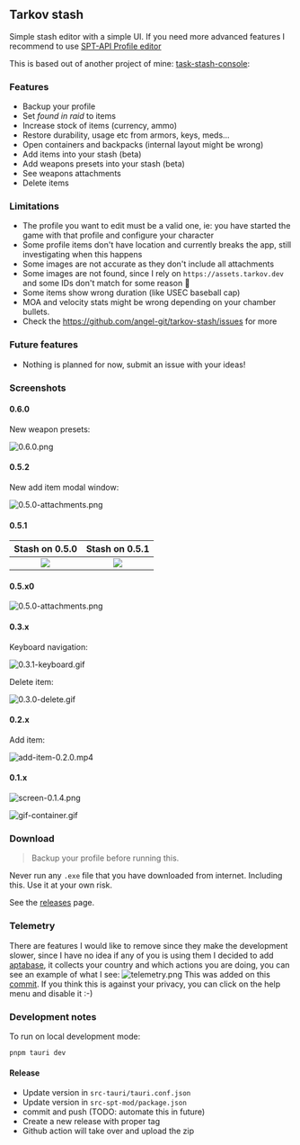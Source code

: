 ## Tarkov stash

Simple stash editor with a simple UI. If you need more advanced features I recommend to
use [SPT-API Profile editor](https://hub.sp-tarkov.com/files/file/184-spt-aki-profile-editor/)

This is based out of another project of mine: [task-stash-console](https://github.com/angel-git/tarkov-stash-console):

### Features

- Backup your profile
- Set _found in raid_ to items
- Increase stock of items (currency, ammo)
- Restore durability, usage etc from armors, keys, meds...
- Open containers and backpacks (internal layout might be wrong)
- Add items into your stash (beta)
- Add weapons presets into your stash (beta)
- See weapons attachments
- Delete items

### Limitations

- The profile you want to edit must be a valid one, ie: you have started the game with that profile and configure your
  character
- Some profile items don't have location and currently breaks the app, still investigating when this happens
- Some images are not accurate as they don't include all attachments
- Some images are not found, since I rely on `https://assets.tarkov.dev` and some IDs don't match for some reason 🤷‍
- Some items show wrong duration (like USEC baseball cap)
- MOA and velocity stats might be wrong depending on your chamber bullets.
- Check the https://github.com/angel-git/tarkov-stash/issues for more

### Future features

- Nothing is planned for now, submit an issue with your ideas!

### Screenshots

#### 0.6.0

New weapon presets:

![0.6.0.png](0.6.0.png)

#### 0.5.2

New add item modal window:

![0.5.0-attachments.png](0.5.2.png)

#### 0.5.1

|    Stash on 0.5.0    |    Stash on 0.5.1    |
| :------------------: | :------------------: |
| ![](0.5.0-stash.png) | ![](0.5.1-stash.png) |

#### 0.5.x0

![0.5.0-attachments.png](0.5.0-attachments.png)

#### 0.3.x

Keyboard navigation:

![0.3.1-keyboard.gif](0.3.1-keyboard.gif)

Delete item:

![0.3.0-delete.gif](0.3.0-delete.gif)

#### 0.2.x

Add item:

![add-item-0.2.0.mp4](https://github.com/angel-git/tarkov-stash/assets/1565058/ab814b9e-d31d-4bd6-aee6-0ad9bc352647)

#### 0.1.x

![screen-0.1.4.png](screen-0.1.4.png)

![gif-container.gif](gif-container.gif)

### Download

> Backup your profile before running this.

Never run any `.exe` file that you have downloaded from internet. Including this. Use it at your own risk.

See the [releases](https://github.com/angel-git/tarkov-stash/releases) page.

### Telemetry

There are features I would like to remove since they make the development slower, since I have no idea if any of you is
using them I decided to add [aptabase](https://aptabase.com), it collects your country and which actions you are doing,
you can see an example of what I see:
![telemetry.png](telemetry.png)
This was added on
this [commit](https://github.com/angel-git/tarkov-stash/commit/fda48224ebc93283b6d9b58f9bbb8e69496122cf). If you think
this is against your privacy, you can click on the help menu and disable it :-)

### Development notes

To run on local development mode:

```shell
pnpm tauri dev
```

#### Release

- Update version in `src-tauri/tauri.conf.json`
- Update version in `src-spt-mod/package.json`
- commit and push (TODO: automate this in future)
- Create a new release with proper tag
- Github action will take over and upload the zip
